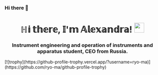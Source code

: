 ### Hi there 👋

<h1 align="center">ℍ𝕚 𝕥𝕙𝕖𝕣𝕖, 𝕀'𝕞 𝔸𝕝𝕖𝕩𝕒𝕟𝕕𝕣𝕒!
<img src="https://github.com/blackcater/blackcater/raw/main/images/Hi.gif" height="32"/></h1>
<h3 align="center"> Instrument engineering and operation of instruments and apparatus student, CEO from Russia.</h3>
[![trophy](https://github-profile-trophy.vercel.app/?username=ryo-ma)](https://github.com/ryo-ma/github-profile-trophy)


